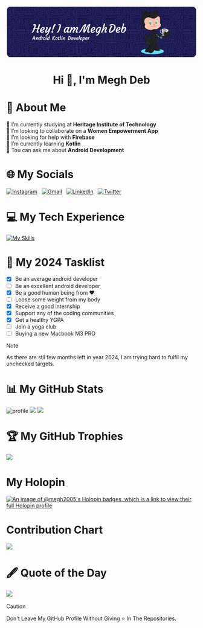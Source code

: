 <p align="center"> <a href="https://linktr.ee/meghdeb" target="_blank"> <img src="github-header-image.png" alt="banner"/> </a>
<h1 align="center">Hi 👋, I'm Megh Deb</h1>

# 💫 About Me
🔭 I’m currently studying at **Heritage Institute of Technology**<br>👯 I’m looking to collaborate on a **Women Empowerment App**<br>🤝 I’m looking for help with **Firebase**<br>🌱 I’m currently learning **Kotlin**<br>💬 Tou can ask me about **Android Development**<br>

# 🌐 My Socials
[![Instagram](https://skillicons.dev/icons?i=instagram)](https://instagram.com/iammeghdeb) 
&nbsp;
[![Gmail](https://skillicons.dev/icons?i=gmail)](mailto:iammeghdeb@gmail.com)
&nbsp;
[![LinkedIn](https://skillicons.dev/icons?i=linkedin)](https://linkedin.com/in/megh-deb)
&nbsp;
[![Twitter](https://skillicons.dev/icons?i=twitter)](https://twitter.com/in/iammeghdeb)



# 💻 My Tech Experience
[![My Skills](https://skillicons.dev/icons?i=kotlin,ktor,js,html,css,ts,c,cpp,mongodb,postgresql,postman,prisma,unrealengine,gcp,next,express,kubernetes,git,figma,firebase,nodejs,python,threejs,ubuntu&perline=12)](https://skillicons.dev)

# 🎯 My 2024 Tasklist
- [x] Be an average android developer
- [ ] Be an excellent android developer
- [x] Be a good human being from :heart:
- [ ] Loose some weight from my body
- [x] Receive a good internship
- [x] Support any of the coding communities
- [x] Get a healthy YGPA
- [ ] Join a yoga club
- [ ] Buying a new Macbook M3 PRO
> [!NOTE]
> As there are stll few months left in year 2024, I am trying hard to fulfil my unchecked targets.

# 📊 My GitHub Stats
![](https://github-stats-alpha.vercel.app/api?username=Megh2005&cc=000&tc=fff&ic=fff&bc=00ffcf "profile")
![](https://github-readme-stats.vercel.app/api?username=Megh2005&show_icons=true&theme=radical)
![](https://streak-stats.demolab.com?user=Megh2005&theme=radical&border_radius=5&date_format=M%20j%5B%2C%20Y%5D&mode=weekly&card_width=480)


# :trophy: My GitHub Trophies
![](https://github-profile-trophy.vercel.app/?username=Megh2005&theme=radical&no-frame=false&no-bg=true&margin-w=5)

# My Holopin
[![An image of @megh2005's Holopin badges, which is a link to view their full Holopin profile](https://holopin.me/megh2005)](https://holopin.io/@megh2005)

# Contribution Chart
![](https://github-readme-activity-graph.vercel.app/graph?username=Megh2005&bg_color=000000&color=ffffff&line=f500e4&point=e1ff00&area=true&hide_border=true)


# :fountain_pen: Quote of the Day
![](https://quotes-github-readme.vercel.app/api?type=horizontal&theme=tokyonight)

> [!CAUTION]
> Don't Leave My GitHub Profile Without Giving :star: In The Repositories.
